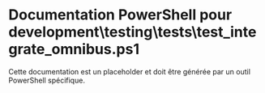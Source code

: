 # Documentation PowerShell pour development\testing\tests\test_integrate_omnibus.ps1

Cette documentation est un placeholder et doit être générée par un outil PowerShell spécifique.
